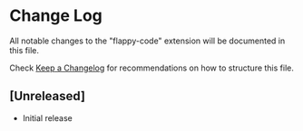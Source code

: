 # Change Log

All notable changes to the "flappy-code" extension will be documented in this file.

Check [Keep a Changelog](http://keepachangelog.com/) for recommendations on how to structure this file.

## [Unreleased]

- Initial release